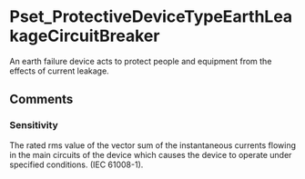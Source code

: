 # Pset_ProtectiveDeviceTypeEarthLeakageCircuitBreaker

An earth failure device acts to protect people and equipment from the effects of current leakage.
<!-- end of short definition -->



## Comments

### Sensitivity

The rated rms value of the vector sum of the instantaneous currents flowing in the main circuits of the device which causes the device to operate under specified conditions. (IEC 61008-1).

